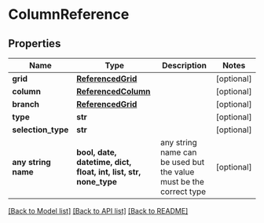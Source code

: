 # ColumnReference


## Properties
Name | Type | Description | Notes
------------ | ------------- | ------------- | -------------
**grid** | [**ReferencedGrid**](ReferencedGrid.md) |  | [optional] 
**column** | [**ReferencedColumn**](ReferencedColumn.md) |  | [optional] 
**branch** | [**ReferencedGrid**](ReferencedGrid.md) |  | [optional] 
**type** | **str** |  | [optional] 
**selection_type** | **str** |  | [optional] 
**any string name** | **bool, date, datetime, dict, float, int, list, str, none_type** | any string name can be used but the value must be the correct type | [optional]

[[Back to Model list]](../README.md#documentation-for-models) [[Back to API list]](../README.md#documentation-for-api-endpoints) [[Back to README]](../README.md)


